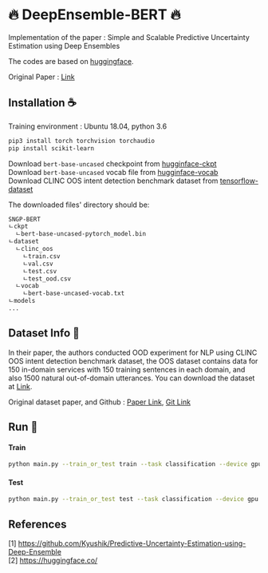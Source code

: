 # :fire: DeepEnsemble-BERT :fire:
Implementation of the paper : Simple and Scalable Predictive Uncertainty Estimation using Deep Ensembles 

The codes are based on [huggingface](https://huggingface.co/).

Original Paper : [Link](https://papers.nips.cc/paper/2017/file/9ef2ed4b7fd2c810847ffa5fa85bce38-Paper.pdf)

## Installation :coffee:

Training environment : Ubuntu 18.04, python 3.6
```bash
pip3 install torch torchvision torchaudio
pip install scikit-learn
```

Download `bert-base-uncased` checkpoint from [hugginface-ckpt](https://huggingface.co/bert-base-uncased/tree/main)  
Download `bert-base-uncased` vocab file from [hugginface-vocab](https://huggingface.co/bert-base-uncased/resolve/main/vocab.txt)  
Download CLINC OOS intent detection benchmark dataset from [tensorflow-dataset](https://github.com/jereliu/datasets/raw/master/clinc_oos.zip)

The downloaded files' directory should be:

```bash
SNGP-BERT
ㄴckpt
  ㄴbert-base-uncased-pytorch_model.bin
ㄴdataset
  ㄴclinc_oos
    ㄴtrain.csv
    ㄴval.csv
    ㄴtest.csv
    ㄴtest_ood.csv
  ㄴvocab
    ㄴbert-base-uncased-vocab.txt
ㄴmodels
...
```


## Dataset Info :book:

In their paper, the authors conducted OOD experiment for NLP using CLINC OOS intent detection benchmark dataset, the OOS dataset contains data for 150 in-domain services with 150 training
sentences in each domain, and also 1500 natural out-of-domain utterances.
You can download the dataset at [Link](https://github.com/jereliu/datasets/raw/master/clinc_oos.zip).

Original dataset paper, and Github : [Paper Link](https://aclanthology.org/D19-1131/), [Git Link](https://github.com/clinc/oos-eval)

## Run :star2:

#### Train
```bash
python main.py --train_or_test train --task classification --device gpu --gpu 0
```

#### Test

```bash
python main.py --train_or_test test --task classification --device gpu --gpu 0
```


## References

[1] https://github.com/Kyushik/Predictive-Uncertainty-Estimation-using-Deep-Ensemble  
[2] https://huggingface.co/  